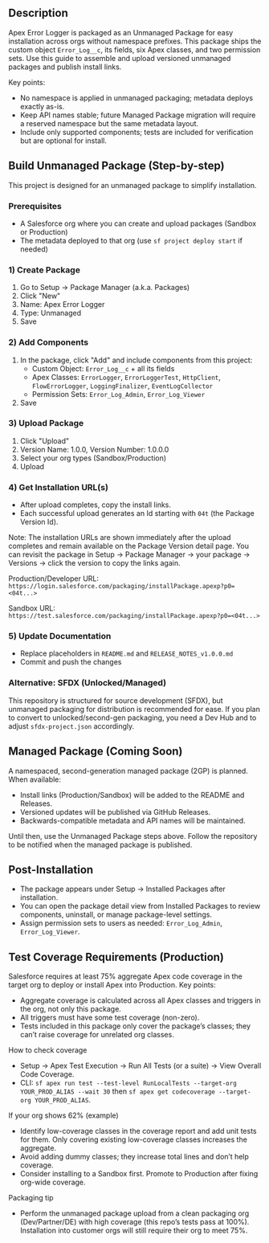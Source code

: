 ## Description

Apex Error Logger is packaged as an Unmanaged Package for easy installation across orgs without namespace prefixes. This package ships the custom object `Error_Log__c`, its fields, six Apex classes, and two permission sets. Use this guide to assemble and upload versioned unmanaged packages and publish install links.

Key points:
- No namespace is applied in unmanaged packaging; metadata deploys exactly as-is.
- Keep API names stable; future Managed Package migration will require a reserved namespace but the same metadata layout.
- Include only supported components; tests are included for verification but are optional for install.

## Build Unmanaged Package (Step-by-step)

This project is designed for an unmanaged package to simplify installation.

### Prerequisites
- A Salesforce org where you can create and upload packages (Sandbox or Production)
- The metadata deployed to that org (use `sf project deploy start` if needed)

### 1) Create Package
1. Go to Setup → Package Manager (a.k.a. Packages)
2. Click "New"
3. Name: Apex Error Logger
4. Type: Unmanaged
5. Save

### 2) Add Components
1. In the package, click "Add" and include components from this project:
   - Custom Object: `Error_Log__c` + all its fields
   - Apex Classes: `ErrorLogger`, `ErrorLoggerTest`, `HttpClient`, `FlowErrorLogger`, `LoggingFinalizer`, `EventLogCollector`
   - Permission Sets: `Error_Log_Admin`, `Error_Log_Viewer`
2. Save

### 3) Upload Package
1. Click "Upload"
2. Version Name: 1.0.0, Version Number: 1.0.0.0
3. Select your org types (Sandbox/Production)
4. Upload

### 4) Get Installation URL(s)
- After upload completes, copy the install links.
- Each successful upload generates an Id starting with `04t` (the Package Version Id).

Note: The installation URLs are shown immediately after the upload completes and remain available on the Package Version detail page. You can revisit the package in Setup → Package Manager → your package → Versions → click the version to copy the links again.

Production/Developer URL:
`https://login.salesforce.com/packaging/installPackage.apexp?p0=<04t...>`

Sandbox URL:
`https://test.salesforce.com/packaging/installPackage.apexp?p0=<04t...>`

### 5) Update Documentation
- Replace placeholders in `README.md` and `RELEASE_NOTES_v1.0.0.md`
- Commit and push the changes

### Alternative: SFDX (Unlocked/Managed)
This repository is structured for source development (SFDX), but unmanaged packaging for distribution is recommended for ease. If you plan to convert to unlocked/second-gen packaging, you need a Dev Hub and to adjust `sfdx-project.json` accordingly.

## Managed Package (Coming Soon)

A namespaced, second-generation managed package (2GP) is planned. When available:
- Install links (Production/Sandbox) will be added to the README and Releases.
- Versioned updates will be published via GitHub Releases.
- Backwards-compatible metadata and API names will be maintained.

Until then, use the Unmanaged Package steps above. Follow the repository to be notified when the managed package is published.

## Post-Installation

- The package appears under Setup → Installed Packages after installation.
- You can open the package detail view from Installed Packages to review components, uninstall, or manage package-level settings.
- Assign permission sets to users as needed: `Error_Log_Admin`, `Error_Log_Viewer`.

## Test Coverage Requirements (Production)

Salesforce requires at least 75% aggregate Apex code coverage in the target org to deploy or install Apex into Production. Key points:

- Aggregate coverage is calculated across all Apex classes and triggers in the org, not only this package.
- All triggers must have some test coverage (non-zero).
- Tests included in this package only cover the package’s classes; they can’t raise coverage for unrelated org classes.

How to check coverage
- Setup → Apex Test Execution → Run All Tests (or a suite) → View Overall Code Coverage.
- CLI: `sf apex run test --test-level RunLocalTests --target-org YOUR_PROD_ALIAS --wait 30` then `sf apex get codecoverage --target-org YOUR_PROD_ALIAS`.

If your org shows 62% (example)
- Identify low-coverage classes in the coverage report and add unit tests for them. Only covering existing low-coverage classes increases the aggregate.
- Avoid adding dummy classes; they increase total lines and don’t help coverage.
- Consider installing to a Sandbox first. Promote to Production after fixing org-wide coverage.

Packaging tip
- Perform the unmanaged package upload from a clean packaging org (Dev/Partner/DE) with high coverage (this repo’s tests pass at 100%). Installation into customer orgs will still require their org to meet 75%.
